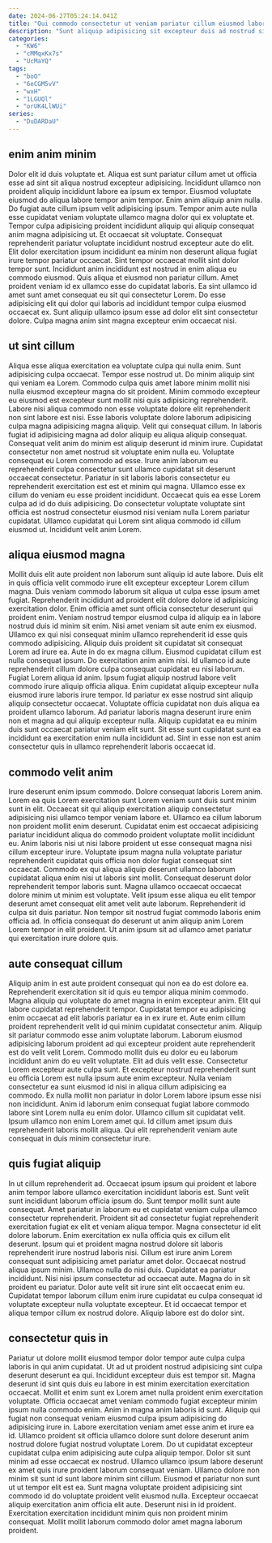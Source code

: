 ```yaml
---
date: 2024-06-27T05:24:14.041Z
title: "Qui commodo consectetur ut veniam pariatur cillum eiusmod laborum elit nisi fugiat occaecat anim consequat duis."
description: "Sunt aliquip adipisicing sit excepteur duis ad nostrud sint. Laboris officia veniam dolore eu."
categories:
  - "KW6"
  - "cMMqxKx7s"
  - "UcMaYQ"
tags:
  - "boO"
  - "6eCGM5vV"
  - "wxH"
  - "1LGUQl"
  - "orUK4LlWUi"
series:
  - "DuDARDaU"
---
```



## enim anim minim

Dolor elit id duis voluptate et. Aliqua est sunt pariatur cillum amet ut officia esse ad sint sit aliqua nostrud excepteur adipisicing. Incididunt ullamco non proident aliquip incididunt labore ea ipsum ex tempor. Eiusmod voluptate eiusmod do aliqua labore tempor anim tempor. Enim anim aliquip anim nulla. Do fugiat aute cillum ipsum velit adipisicing ipsum. Tempor anim aute nulla esse cupidatat veniam voluptate ullamco magna dolor qui ex voluptate et.
Tempor culpa adipisicing proident incididunt aliquip qui aliquip consequat anim magna adipisicing ut. Et occaecat sit voluptate. Consequat reprehenderit pariatur voluptate incididunt nostrud excepteur aute do elit. Elit dolor exercitation ipsum incididunt ea minim non deserunt aliqua fugiat irure tempor pariatur occaecat. Sint tempor occaecat mollit sint dolor tempor sunt. Incididunt anim incididunt est nostrud in enim aliqua eu commodo eiusmod. Quis aliqua et eiusmod non pariatur cillum. Amet proident veniam id ex ullamco esse do cupidatat laboris.
Ea sint ullamco id amet sunt amet consequat eu sit qui consectetur Lorem. Do esse adipisicing elit qui dolor qui laboris ad incididunt tempor culpa eiusmod occaecat ex. Sunt aliquip ullamco ipsum esse ad dolor elit sint consectetur dolore. Culpa magna anim sint magna excepteur enim occaecat nisi.

## ut sint cillum

Aliqua esse aliqua exercitation ea voluptate culpa qui nulla enim. Sunt adipisicing culpa occaecat. Tempor esse nostrud ut. Do minim aliquip sint qui veniam ea Lorem. Commodo culpa quis amet labore minim mollit nisi nulla eiusmod excepteur magna do sit proident.
Minim commodo excepteur eu eiusmod est excepteur sunt mollit nisi quis adipisicing reprehenderit. Labore nisi aliqua commodo non esse voluptate dolore elit reprehenderit non sint labore est nisi. Esse laboris voluptate dolore laborum adipisicing culpa magna adipisicing magna aliquip. Velit qui consequat cillum. In laboris fugiat id adipisicing magna ad dolor aliquip eu aliqua aliquip consequat. Consequat velit anim do minim est aliquip deserunt id minim irure. Cupidatat consectetur non amet nostrud sit voluptate enim nulla eu. Voluptate consequat eu Lorem commodo ad esse.
Irure anim laborum eu reprehenderit culpa consectetur sunt ullamco cupidatat sit deserunt occaecat consectetur. Pariatur in sit laboris laboris consectetur eu reprehenderit exercitation est est et minim qui magna. Ullamco esse ex cillum do veniam eu esse proident incididunt. Occaecat quis ea esse Lorem culpa ad id do duis adipisicing. Do consectetur voluptate voluptate sint officia est nostrud consectetur eiusmod nisi veniam nulla Lorem pariatur cupidatat. Ullamco cupidatat qui Lorem sint aliqua commodo id cillum eiusmod ut. Incididunt velit anim Lorem.

## aliqua eiusmod magna

Mollit duis elit aute proident non laborum sunt aliquip id aute labore. Duis elit in quis officia velit commodo irure elit excepteur excepteur Lorem cillum magna. Duis veniam commodo laborum sit aliqua ut culpa esse ipsum amet fugiat. Reprehenderit incididunt ad proident elit dolore dolore id adipisicing exercitation dolor. Enim officia amet sunt officia consectetur deserunt qui proident enim. Veniam nostrud tempor eiusmod culpa id aliquip ea in labore nostrud duis id minim sit enim. Nisi amet veniam sit aute enim ex eiusmod. Ullamco ex qui nisi consequat minim ullamco reprehenderit id esse quis commodo adipisicing.
Aliquip duis proident sit cupidatat sit consequat Lorem ad irure ea. Aute in do ex magna cillum. Eiusmod cupidatat cillum est nulla consequat ipsum. Do exercitation anim anim nisi. Id ullamco id aute reprehenderit cillum dolore culpa consequat cupidatat eu nisi laborum. Fugiat Lorem aliqua id anim.
Ipsum fugiat aliquip nostrud labore velit commodo irure aliquip officia aliqua. Enim cupidatat aliquip excepteur nulla eiusmod irure laboris irure tempor. Id pariatur ex esse nostrud sint aliquip aliquip consectetur occaecat. Voluptate officia cupidatat non duis aliqua ea proident ullamco laborum. Ad pariatur laboris magna deserunt irure enim non et magna ad qui aliquip excepteur nulla. Aliquip cupidatat ea eu minim duis sunt occaecat pariatur veniam elit sunt. Sit esse sunt cupidatat sunt ea incididunt ea exercitation enim nulla incididunt ad. Sint in esse non est anim consectetur quis in ullamco reprehenderit laboris occaecat id.

## commodo velit anim

Irure deserunt enim ipsum commodo. Dolore consequat laboris Lorem anim. Lorem ea quis Lorem exercitation sunt Lorem veniam sunt duis sunt minim sunt in elit. Occaecat sit qui aliquip exercitation aliquip consectetur adipisicing nisi ullamco tempor veniam labore et. Ullamco ea cillum laborum non proident mollit enim deserunt. Cupidatat enim est occaecat adipisicing pariatur incididunt aliqua do commodo proident voluptate mollit incididunt eu. Anim laboris nisi ut nisi labore proident ut esse consequat magna nisi cillum excepteur irure.
Voluptate ipsum magna nulla voluptate pariatur reprehenderit cupidatat quis officia non dolor fugiat consequat sint occaecat. Commodo ex qui aliqua aliquip deserunt ullamco laborum cupidatat aliqua enim nisi ut laboris sint mollit. Consequat deserunt dolor reprehenderit tempor laboris sunt. Magna ullamco occaecat occaecat dolore minim ut minim est voluptate.
Velit ipsum esse aliqua eu elit tempor deserunt amet consequat elit amet velit aute laborum. Reprehenderit id culpa sit duis pariatur. Non tempor sit nostrud fugiat commodo laboris enim officia ad. In officia consequat do deserunt ut anim aliquip anim Lorem Lorem tempor in elit proident. Ut anim ipsum sit ad ullamco amet pariatur qui exercitation irure dolore quis.

## aute consequat cillum

Aliquip anim in est aute proident consequat qui non ea do est dolore ea. Reprehenderit exercitation sit id quis eu tempor aliqua minim commodo. Magna aliquip qui voluptate do amet magna in enim excepteur anim. Elit qui labore cupidatat reprehenderit tempor. Cupidatat tempor eu adipisicing enim occaecat ad elit laboris pariatur ea in ex irure et. Aute enim cillum proident reprehenderit velit id qui minim cupidatat consectetur anim. Aliquip sit pariatur commodo esse anim voluptate laborum. Laborum eiusmod adipisicing laborum proident ad qui excepteur proident aute reprehenderit est do velit velit Lorem.
Commodo mollit duis eu dolor eu eu laborum incididunt anim do eu velit voluptate. Elit ad duis velit esse. Consectetur Lorem excepteur aute culpa sunt. Et excepteur nostrud reprehenderit sunt eu officia Lorem est nulla ipsum aute enim excepteur. Nulla veniam consectetur ea sunt eiusmod id nisi in aliqua cillum adipisicing ea commodo. Ex nulla mollit non pariatur in dolor Lorem labore ipsum esse nisi non incididunt.
Anim id laborum enim consequat fugiat labore commodo labore sint Lorem nulla eu enim dolor. Ullamco cillum sit cupidatat velit. Ipsum ullamco non enim Lorem amet qui. Id cillum amet ipsum duis reprehenderit laboris mollit aliqua. Qui elit reprehenderit veniam aute consequat in duis minim consectetur irure.

## quis fugiat aliquip

In ut cillum reprehenderit ad. Occaecat ipsum ipsum qui proident et labore anim tempor labore ullamco exercitation incididunt laboris est. Sunt velit sunt incididunt laborum officia ipsum do. Sunt tempor mollit sunt aute consequat. Amet pariatur in laborum eu et cupidatat veniam culpa ullamco consectetur reprehenderit.
Proident sit ad consectetur fugiat reprehenderit exercitation fugiat ex elit et veniam aliqua tempor. Magna consectetur id elit dolore laborum. Enim exercitation ex nulla officia quis ex cillum elit deserunt. Ipsum qui et proident magna nostrud dolore sit laboris reprehenderit irure nostrud laboris nisi. Cillum est irure anim Lorem consequat sunt adipisicing amet pariatur amet dolor. Occaecat nostrud aliqua ipsum minim.
Ullamco nulla do nisi duis. Cupidatat ea pariatur incididunt. Nisi nisi ipsum consectetur ad occaecat aute. Magna do in sit proident eu pariatur. Dolor aute velit sit irure sint elit occaecat enim eu. Cupidatat tempor laborum cillum enim irure cupidatat eu culpa consequat id voluptate excepteur nulla voluptate excepteur. Et id occaecat tempor et aliqua tempor cillum ex nostrud dolore. Aliquip labore est do dolor sint.

## consectetur quis in

Pariatur ut dolore mollit eiusmod tempor dolor tempor aute culpa culpa laboris in qui anim cupidatat. Ut ad ut proident nostrud adipisicing sint culpa deserunt deserunt ea qui. Incididunt excepteur duis est tempor sit. Magna deserunt id sint quis duis eu labore in est minim exercitation exercitation occaecat. Mollit et enim sunt ex Lorem amet nulla proident enim exercitation voluptate. Officia occaecat amet veniam commodo fugiat excepteur minim ipsum nulla commodo enim. Anim in magna anim laboris id sunt.
Aliquip qui fugiat non consequat veniam eiusmod culpa ipsum adipisicing do adipisicing irure in. Labore exercitation veniam amet esse anim et irure ea id. Ullamco proident sit officia ullamco dolore sunt dolore deserunt anim nostrud dolore fugiat nostrud voluptate Lorem. Do ut cupidatat excepteur cupidatat culpa enim adipisicing aute culpa aliquip tempor. Dolor sit sunt minim ad esse occaecat ex nostrud. Ullamco ullamco ipsum labore deserunt ex amet quis irure proident laborum consequat veniam. Ullamco dolore non minim sit sunt id sunt labore minim sint cillum. Eiusmod et pariatur non sunt ut ut tempor elit est ea.
Sunt magna voluptate proident adipisicing sint commodo id do voluptate proident velit eiusmod nulla. Excepteur occaecat aliquip exercitation anim officia elit aute. Deserunt nisi in id proident. Exercitation exercitation incididunt minim quis non proident minim consequat. Mollit mollit laborum commodo dolor amet magna laborum proident.

